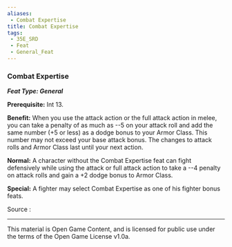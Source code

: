 ```yaml
---
aliases:
 - Combat Expertise
title: Combat Expertise
tags: 
 - 35E_SRD
 - Feat
 - General_Feat
---
```

### Combat Expertise 
***Feat Type: General***

**Prerequisite:** Int 13.

**Benefit:** When you use the attack action or the full attack action in
melee, you can take a penalty of as much as --5 on your attack roll and
add the same number (+5 or less) as a dodge bonus to your Armor Class.
This number may not exceed your base attack bonus. The changes to attack
rolls and Armor Class last until your next action.

**Normal:** A character without the Combat Expertise feat can fight
defensively while using the attack or full attack action to take a --4
penalty on attack rolls and gain a +2 dodge bonus to Armor Class.

**Special:** A fighter may select Combat Expertise as one of his fighter
bonus feats.


Source :



---



This material is Open Game Content, and is licensed for public use under the terms of the Open Game License v1.0a.

